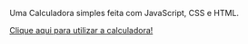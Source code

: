 Uma Calculadora simples feita com JavaScript, CSS e HTML. 

<a href="https://dionizioji.github.io/CalculadoraSimples/">Clique aqui para utilizar a calculadora!</a>

